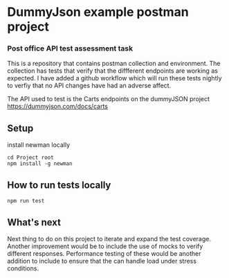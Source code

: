 # DummyJson example postman project

### Post office API test assessment task

This is a repository that contains postman collection and environment. The collection has tests that verify that the diffferent endpoints are working as expected. I have added a github workflow which will run these tests nightly to verfiy that no API changes have had an adverse affect.

The API used to test is the Carts endpoints on the dummyJSON project
https://dummyjson.com/docs/carts

## Setup

install newman locally

```
cd Project root
npm install -g newman
```

## How to run tests locally

```
npm run test
```

## What's next

Next thing to do on this project to iterate and expand the test coverage. Another improvement would be to include the use of mocks to verify different responses. Performance testing of these would be another addition to include to ensure that the can handle load under stress conditions.
